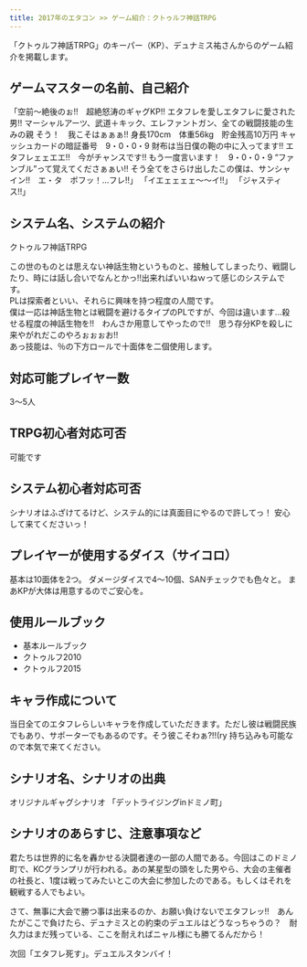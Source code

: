 ```yaml
---
title: 2017年のエタコン >> ゲーム紹介：クトゥルフ神話TRPG
---
```


「クトゥルフ神話TRPG」のキーパー（KP）、デュナミス祐さんからのゲーム紹介を掲載します。
<h2>ゲームマスターの名前、自己紹介</h2>
「空前～絶後のぉ!!　超絶怒涛のギャグKP!!  
エタフレを愛しエタフレに愛された男!!  
マーシャルアーツ、武道＋キック、エレファントガン、全ての戦闘技能の生みの親
そう！　我こそはぁぁぁ!!  
身長170cm　体重56kg　貯金残高10万円  
キャッシュカードの暗証番号　9・0・0・9  
財布は当日僕の鞄の中に入ってます!!  
エタフレェェエエ!!　今がチャンスです!!  
もう一度言います！　9・0・0・9  
“ファンブル”って覚えてくださぁぁい!!  
そう全てをさらけ出したこの僕は、サンシャイン!!　エ・タ　ボフッ！…フレ!!」  
「イエェェェェ～～イ!!」  
「ジャスティス!!」  
<h2>システム名、システムの紹介</h2>
クトゥルフ神話TRPG

この世のものとは思えない神話生物というものと、接触してしまったり、戦闘したり、時には話し合いでなんとかっ!!出来ればいいねｗって感じのシステムです。  
PLは探索者といい、それらに興味を持つ程度の人間です。  
僕は一応は神話生物とは戦闘を避けるタイプのPLですが、今回は違います…殺せる程度の神話生物を!!　わんさか用意してやったので!!　思う存分KPを殺しに来やがれだこのやろぉぉぉお!!  
あっ技能は、％の下方ロールで十面体を二個使用します。  
<h2>対応可能プレイヤー数</h2>
3～5人  
<h2>TRPG初心者対応可否</h2>
可能です  
<h2>システム初心者対応可否</h2>
シナリオはふざけてるけど、システム的には真面目にやるので許してっ！  
安心して来てくださいっ！
<h2>プレイヤーが使用するダイス（サイコロ）</h2>
基本は10面体を2つ。  
ダメージダイスで4～10個、SANチェックでも色々と。  
まあKPが大体は用意するのでご安心を。  
<h2>使用ルールブック</h2>
<ul>
 	<li>基本ルールブック</li>
 	<li>クトゥルフ2010</li>
 	<li>クトゥルフ2015</li>
</ul>
<h2>キャラ作成について</h2>
当日全てのエタフレらしいキャラを作成していただきます。ただし彼は戦闘民族でもあり、サポーターでもあるのです。そう彼こそわぁ?!!(ry  
持ち込みも可能なので本気で来てください。
<h2>シナリオ名、シナリオの出典</h2>
オリジナルギャグシナリオ  
「デットライジングinドミノ町」
<h2>シナリオのあらすじ、注意事項など</h2>
君たちは世界的に名を轟かせる決闘者達の一部の人間である。今回はこのドミノ町で、KCグランプリが行われる。あの某星型の頭をした男やら、大会の主催者の社長と、1度は戦ってみたいとこの大会に参加したのである。もしくはそれを観戦する人でもよい。

さて、無事に大会で勝つ事は出来るのか、お願い負けないでエタフレッ!!　あんたがここで負けたら、デュナミスとの約束のデュエルはどうなっちゃうの？　耐久力はまだ残っている、ここを耐えればニャル様にも勝てるんだから！

次回「エタフレ死す」。デュエルスタンバイ！
